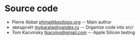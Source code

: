 # Source code
- Pierre Abbat <phma@bezitopo.org>
-- Main author
- звездочёт <mykaralw@yandex.ru>
-- Organize code into src/
- Tom Kacvinsky <tkacvins@gmail.com>
-- Apple Silicon testing
